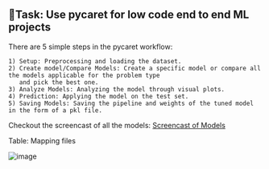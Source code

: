 ## 🎯Task: Use pycaret for low code end to end ML projects

There are 5 simple steps in the pycaret workflow:

	1) Setup: Preprocessing and loading the dataset. 
 	2) Create model/Compare Models: Create a specific model or compare all the models applicable for the problem type 
  	   and pick the best one.
  	3) Analyze Models: Analyzing the model through visual plots.
   	4) Prediction: Applying the model on the test set.
	5) Saving Models: Saving the pipeline and weights of the tuned model in the form of a pkl file.
 Checkout the screencast of all the models: [Screencast of Models](https://youtu.be/lhRIKCHlwqU)

 Table: Mapping files

![image](https://github.com/Samarth-Sharma-G/Data-Mining-CMPE-255/assets/107587243/7e0af6d7-f472-430c-9d58-ae24687234e4)


